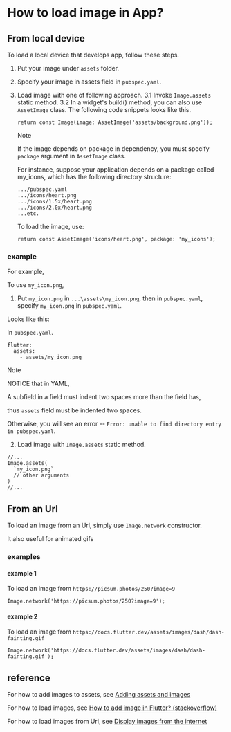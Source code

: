 # How to load image in App?
## From local device
To load a local device that develops app, follow these steps.

1. Put your image under `assets` folder.
 
2. Specify your image in assets field in `pubspec.yaml`. 

3. Load image with one of following approach.
   3.1  Invoke `Image.assets` static method.
   3.2  In a widget's build() method, you can also use `AssetImage` class. The following code snippets looks like this.

    ```
    return const Image(image: AssetImage('assets/background.png'));
    ```

    > [!NOTE]
    > If the image depends on package in dependency, you must specify `package` argument in `AssetImage` class.
    >

   For instance, suppose your application depends on a package called my_icons, which has the following directory structure:

   ```
   .../pubspec.yaml
   .../icons/heart.png
   .../icons/1.5x/heart.png
   .../icons/2.0x/heart.png
   ...etc.
   ```

   To load the image, use:

   ```
   return const AssetImage('icons/heart.png', package: 'my_icons');
   ```
### example

For example,

To use `my_icon.png`,

1. Put `my_icon.png` in `...\assets\my_icon.png`, then in `pubspec.yaml`, specify `my_icon.png` in `pubspec.yaml`. 

Looks like this:

In `pubspec.yaml`. 

```
flutter:
  assets:
    - assets/my_icon.png
```

> [!NOTE]
> NOTICE that in YAML,
>
> A subfield in a field must indent two spaces more than the field has,
>
> thus `assets` field must be indented two spaces.
> 
> Otherwise, you will see an error -- `Error: unable to find directory entry in pubspec.yaml`.

2. Load image with `Image.assets` static method.

```
//...
Image.assets(
  `my_icon.png`
  // other arguments
)
//...
```

## From an Url
To load an image from an Url, simply use `Image.network` constructor.

It also useful for animated gifs

### examples
#### example 1
To load an image from `https://picsum.photos/250?image=9`

```
Image.network('https://picsum.photos/250?image=9');
```

#### example 2

To load an image from `https://docs.flutter.dev/assets/images/dash/dash-fainting.gif`

```
Image.network('https://docs.flutter.dev/assets/images/dash/dash-fainting.gif');
```

## reference

For how to add images to assets, see [Adding assets and images](https://docs.flutter.dev/ui/assets/assets-and-images)

For how to load images, see [How to add image in Flutter? (stackoverflow)](https://stackoverflow.com/questions/50903106/how-to-add-image-in-flutter)

For how to load images from Url, see [Display images from the internet](https://docs.flutter.dev/cookbook/images/network-image)
